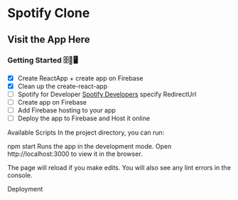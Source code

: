 <!-- @format -->

# Spotify Clone

## Visit the App Here

### Getting Started 🗄📁🖥

- [x] Create ReactApp + create app on Firebase
- [x] Clean up the create-react-app
- [ ] Spotify for Developer [Spotify Developers](https://developer.spotify.com/) specify RedirectUrl
- [ ] Create app on Firebase
- [ ] Add Firebase hosting to your app
- [ ] Deploy the app to Firebase and Host it online

Available Scripts
In the project directory, you can run:

npm start
Runs the app in the development mode.
Open http://localhost:3000 to view it in the browser.

The page will reload if you make edits.
You will also see any lint errors in the console.

Deployment
